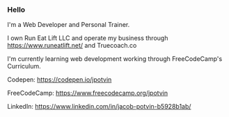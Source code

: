 ### Hello

I'm a Web Developer and Personal Trainer. 

I own Run Eat Lift LLC and operate my business through https://www.runeatlift.net/ and Truecoach.co

I'm currently learning web development working through FreeCodeCamp's Curriculum.

Codepen: https://codepen.io/jpotvin

FreeCodeCamp: https://www.freecodecamp.org/jpotvin

LinkedIn: https://www.linkedin.com/in/jacob-potvin-b5928b1ab/
